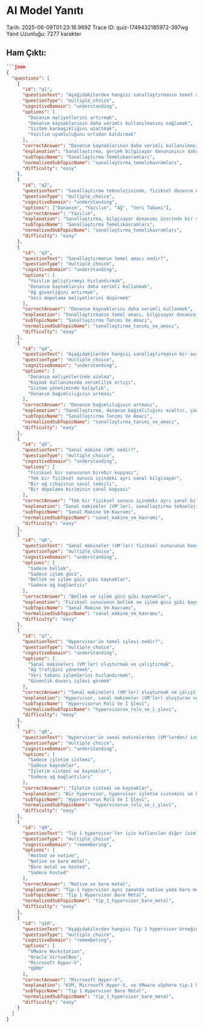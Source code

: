 # AI Model Yanıtı

Tarih: 2025-06-09T01:23:16.969Z
Trace ID: quiz-1749432185972-397wg
Yanıt Uzunluğu: 7277 karakter

## Ham Çıktı:
```json
```json
{
  "questions": [
    {
      "id": "q1",
      "questionText": "Aşağıdakilerden hangisi sanallaştırmanın temel amaçlarından biridir?",
      "questionType": "multiple_choice",
      "cognitiveDomain": "understanding",
      "options": [
        "Donanım maliyetlerini artırmak",
        "Donanım kaynaklarının daha verimli kullanılmasını sağlamak",
        "Sistem karmaşıklığını azaltmak",
        "Yazılım uyumluluğunu ortadan kaldırmak"
      ],
      "correctAnswer": "Donanım kaynaklarının daha verimli kullanılmasını sağlamak",
      "explanation": "Sanallaştırma, gerçek bilgisayar donanımının daha verimli kullanılmasını sağlayan bir tekniktir. Diğer seçenekler sanallaştırmanın amaçları arasında yer almaz.",
      "subTopicName": "Sanallaştırma Temelıkavramları",
      "normalizedSubTopicName": "sanallaştırma_temelıkavramları",
      "difficulty": "easy"
    },
    {
      "id": "q2",
      "questionText": "Sanallaştırma teknolojisinde, fiziksel donanım üzerinde bir soyutlama katmanı oluşturmak için ne kullanılır?",
      "questionType": "multiple_choice",
      "cognitiveDomain": "understanding",
      "options": ["Donanım", "Yazılım", "Ağ", "Veri Tabanı"],
      "correctAnswer": "Yazılım",
      "explanation": "Sanallaştırma, bilgisayar donanımı üzerinde bir soyutlama katmanı oluşturmak için yazılımı kullanır.",
      "subTopicName": "Sanallaştırma Temelıkavramları",
      "normalizedSubTopicName": "sanallaştırma_temelıkavramları",
      "difficulty": "easy"
    },
    {
      "id": "q3",
      "questionText": "Sanallaştırmanın temel amacı nedir?",
      "questionType": "multiple_choice",
      "cognitiveDomain": "understanding",
      "options": [
        "Yazılım geliştirmeyi hızlandırmak",
        "Donanım kaynaklarını daha verimli kullanmak",
        "Ağ güvenliğini artırmak",
        "Veri depolama maliyetlerini düşürmek"
      ],
      "correctAnswer": "Donanım kaynaklarını daha verimli kullanmak",
      "explanation": "Sanallaştırmanın temel amacı, bilgisayar donanımının daha verimli kullanılmasını sağlamaktır. Bu sayede kaynaklar daha etkili bir şekilde yönetilebilir.",
      "subTopicName": "Sanallaştırma Tanımı Ve Amacı",
      "normalizedSubTopicName": "sanallaştırma_tanımı_ve_amacı",
      "difficulty": "easy"
    },
    {
      "id": "q4",
      "questionText": "Aşağıdakilerden hangisi sanallaştırmanın bir avantajı değildir?",
      "questionType": "multiple_choice",
      "cognitiveDomain": "understanding",
      "options": [
        "Donanım maliyetlerinde azalma",
        "Kaynak kullanımında verimlilik artışı",
        "Sistem yönetiminde kolaylık",
        "Donanım bağımlılığının artması"
      ],
      "correctAnswer": "Donanım bağımlılığının artması",
      "explanation": "Sanallaştırma, donanım bağımlılığını azaltır, çünkü sanal makineler farklı donanımlar üzerinde çalışabilir. Diğer seçenekler sanallaştırmanın avantajlarıdır.",
      "subTopicName": "Sanallaştırma Tanımı Ve Amacı",
      "normalizedSubTopicName": "sanallaştırma_tanımı_ve_amacı",
      "difficulty": "easy"
    },
    {
      "id": "q5",
      "questionText": "Sanal makine (VM) nedir?",
      "questionType": "multiple_choice",
      "cognitiveDomain": "understanding",
      "options": [
        "Fiziksel bir sunucunun birebir kopyası",
        "Tek bir fiziksel sunucu içindeki ayrı sanal bilgisayar",
        "Bir ağ cihazının sanal temsili",
        "Bir depolama biriminin sanal kopyası"
      ],
      "correctAnswer": "Tek bir fiziksel sunucu içindeki ayrı sanal bilgisayar",
      "explanation": "Sanal makineler (VM'ler), sanallaştırma teknolojisinin önemli bir parçasıdır ve esasen tek bir fiziksel sunucu içindeki ayrı sanal bilgisayarlar olarak hareket eder.",
      "subTopicName": "Sanal Makine Vm Kavramı",
      "normalizedSubTopicName": "sanal_makine_vm_kavramı",
      "difficulty": "easy"
    },
    {
      "id": "q6",
      "questionText": "Sanal makineler (VM'ler) fiziksel sunucunun hangi kaynaklarını paylaşır ve tahsis eder?",
      "questionType": "multiple_choice",
      "cognitiveDomain": "understanding",
      "options": [
        "Sadece bellek",
        "Sadece işlem gücü",
        "Bellek ve işlem gücü gibi kaynaklar",
        "Sadece ağ bağlantısı"
      ],
      "correctAnswer": "Bellek ve işlem gücü gibi kaynaklar",
      "explanation": "Fiziksel sunucunun bellek ve işlem gücü gibi kaynaklarını farklı VM'ler arasında paylaşmak ve tahsis etmek için hypervisor kullanılır.",
      "subTopicName": "Sanal Makine Vm Kavramı",
      "normalizedSubTopicName": "sanal_makine_vm_kavramı",
      "difficulty": "easy"
    },
    {
      "id": "q7",
      "questionText": "Hypervisor'ün temel işlevi nedir?",
      "questionType": "multiple_choice",
      "cognitiveDomain": "understanding",
      "options": [
        "Sanal makineleri (VM'ler) oluşturmak ve çalıştırmak",
        "Ağ trafiğini yönetmek",
        "Veri tabanı işlemlerini hızlandırmak",
        "Güvenlik duvarı işlevi görmek"
      ],
      "correctAnswer": "Sanal makineleri (VM'ler) oluşturmak ve çalıştırmak",
      "explanation": "Hypervisor, sanal makineler (VM'ler) oluşturan ve çalıştıran bir yazılımdır.",
      "subTopicName": "Hypervisorun Rolü Ve İ Şlevi",
      "normalizedSubTopicName": "hypervisorun_rolü_ve_i_şlevi",
      "difficulty": "easy"
    },
    {
      "id": "q8",
      "questionText": "Hypervisor'ün sanal makinelerden (VM'lerden) izole ettiği temel unsurlar nelerdir?",
      "questionType": "multiple_choice",
      "cognitiveDomain": "understanding",
      "options": [
        "Sadece işletim sistemi",
        "Sadece kaynaklar",
        "İşletim sistemi ve kaynaklar",
        "Sadece ağ bağlantıları"
      ],
      "correctAnswer": "İşletim sistemi ve kaynaklar",
      "explanation": "Bir hypervisor, hypervisor işletim sistemini ve kaynaklarını sanal makinelerden izole eder.",
      "subTopicName": "Hypervisorun Rolü Ve İ Şlevi",
      "normalizedSubTopicName": "hypervisorun_rolü_ve_i_şlevi",
      "difficulty": "easy"
    },
    {
      "id": "q9",
      "questionText": "Tip 1 hypervisor'ler için kullanılan diğer isimler nelerdir?",
      "questionType": "multiple_choice",
      "cognitiveDomain": "remembering",
      "options": [
        "Hosted ve native",
        "Native ve bare metal",
        "Bare metal ve hosted",
        "Sadece hosted"
      ],
      "correctAnswer": "Native ve bare metal",
      "explanation": "Tip-1 hypervisor aynı zamanda native yada bare metal olarakta isimlendirilmektedir.",
      "subTopicName": "Tip 1 Hypervisor Bare Metal",
      "normalizedSubTopicName": "tip_1_hypervisor_bare_metal",
      "difficulty": "easy"
    },
    {
      "id": "q10",
      "questionText": "Aşağıdakilerden hangisi Tip 1 hypervisor örneğidir?",
      "questionType": "multiple_choice",
      "cognitiveDomain": "remembering",
      "options": [
        "VMware Workstation",
        "Oracle VirtualBox",
        "Microsoft Hyper-V",
        "QEMU"
      ],
      "correctAnswer": "Microsoft Hyper-V",
      "explanation": "KVM, Microsoft Hyper-V, ve VMware vSphere tip-1 hypervisor örnekleridir.",
      "subTopicName": "Tip 1 Hypervisor Bare Metal",
      "normalizedSubTopicName": "tip_1_hypervisor_bare_metal",
      "difficulty": "easy"
    }
  ]
}
```
```

